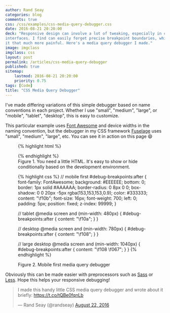 ```yaml
---
author: Rand Seay
categories: blog
comments: true
css: /css/examples/css-media-query-debugger.css
date: 2016-08-21 20:20:00
deck: "Responsive design can involve a lot of tweaking, especially in complex
interfaces. I find can easily forget precise breakpoint boundaries, which make
it that much more painful. Here's a media query debugger I made."
image: imgclass
imgclass: css
layout: post
permalink: /articles/css-media-query-debugger
published: true
sitemap:
    lastmod: 2016-08-21 20:20:00
    priority: 0.75
tags: [Code]
title: "CSS Media Query Debugger"
---
```


I've made differing variations of this simple debugger based on name conventions in each project. Whether I use "small", "medium", "large", or "mobile", "tablet", "desktop", this is easy to customize<!--more-->.

This particular example uses <a href="http://fontawesome.io/">Font Awesome</a> and device widths in the naming convention, but the debugger in my CSS framework <a href="http://fuselage.skosh.io">Fuselage</a> uses "small", "medium", "large", etc. You can see it in action on this page :smile:

<figure id='figure-1' class='code'>
{% highlight html %}
<p id="debug-breakpoints"></p>
{% endhighlight %}
<figcaption>Figure 1. You need a little HTML. It's easy to show or hide conditionally based on the development environment.</figcaption>
</figure>

<figure id='figure-2' class='code'>
{% highlight css %}
// mobile first
#debug-breakpoints:after {
    font-family: FontAwesome;
    background: #EEEEEE;
    bottom: 0;
    border: 1px solid #AAAAAA;
    border-radius: 0 8px 0 0;
    box-shadow: 0 0 20px -5px rgba(153,153,153,0.9);
    color: #333333;
    content: "\f10b";
    font-size: 16px;
    font-weight: 700;
    left: 0;
    padding: 5px;
    position: fixed;
    z-index: 99999;
}

// tablet
@media screen and (min-width: 480px) {
    #debug-breakpoints:after {
        content: "\f10a";
    }
}

// desktop
@media screen and (min-width: 780px) {
    #debug-breakpoints:after {
        content: "\f108";
    }
}

// large desktop
@media screen and (min-width: 1040px) {
    #debug-breakpoints:after {
        content: "\f108   \f067";
    }
}
{% endhighlight %}
<figcaption>Figure 2. Mobile first media query debugger</figcaption>
</figure>

Obviously this can be made easier with preprocessors such as <a href="http://sass-lang.com/">Sass</a> or <a href="http://lesscss.org/">Less</a>. Hope this helps your responsive debugging!

<blockquote class="twitter-tweet" data-lang="en"><p lang="en" dir="ltr">I made this handy little CSS media query debugger and wrote about it briefly: <a href="https://t.co/tQBe0fqnLb">https://t.co/tQBe0fqnLb</a></p>&mdash; Rand Seay (@randseay) <a href="https://twitter.com/randseay/status/767537170299097088">August 22, 2016</a></blockquote>
<script async src="//platform.twitter.com/widgets.js" charset="utf-8"></script>

<p id="debug-breakpoints"></p>
